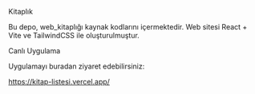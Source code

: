 Kitaplık

Bu depo, web_kitaplığı kaynak kodlarını içermektedir. Web sitesi React + Vite ve TailwindCSS ile oluşturulmuştur.

Canlı Uygulama

Uygulamayı buradan ziyaret edebilirsiniz:

https://kitap-listesi.vercel.app/


